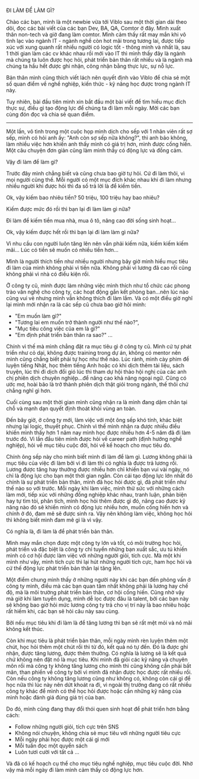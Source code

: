 ĐI LÀM ĐỂ LÀM GÌ?

Chào các bạn, mình là một newbie vừa tới Viblo sau một thời gian dài theo dõi, đọc các bài viết của các bạn Dev, BA, QA, Comtor ở đây.
Mình xuất thân non-tech và giờ đang làm comtor. Mình cảm thấy rất may mắn khi vô tình lạc vào ngành IT - ngành nghề còn hot mãi trong tương lai, được tiếp xúc với xung quanh rất nhiều người có logic tốt - thông minh và nhất là, sau 1 thời gian làm các cv khác nhau rồi mới vào IT thì mình thấy đây là ngành mà chúng ta luôn được học hỏi, phát triển bản thân rất nhiều và là ngành mà chúng ta hầu hết được ghi nhận, công nhận bằng thực lực, sự nỗ lực.

Bản thân mình cũng thích viết lách nên quyết định vào Viblo để chia sẻ một số quan điểm về nghề nghiệp, kiến thức - kỹ năng học được trong ngành IT này.

Tuy nhiên, bài đầu tiên mình xin bắt đầu một bài viết để tìm hiểu mục đích thực sự, điều gì tạo động lực để chúng ta đi làm mỗi ngày. Mời các bạn cùng đón đọc và chia sẻ quan điểm.


--------------

Một lần, vô tình trong một cuộc họp mình dịch cho sếp với 1 nhân viên rất sợ sếp, mình có hỏi anh ấy: "Anh còn sợ sếp nữa không?", thì anh bảo không, làm nhiều việc hơn khiến anh thấy mình có giá trị hơn, mình được cống hiến.
Một câu chuyện đơn giản cũng làm mình thấy có động lực và đồng cảm.

Vậy đi làm để làm gì?

Trước đây mình chẳng biết và cũng chưa bao giờ tự hỏi. Cứ đi làm thôi, vì mọi người cũng thế. Mỗi người có một mục đích khác nhau khi đi làm nhưng nhiều người khi được hỏi thì đa số trả lời là để kiếm tiền.

Ok, vậy kiếm bao nhiêu tiền? 50 triệu, 100 triệu hay bao nhiêu?

Kiếm được mức đó rồi thì bạn lại đi làm làm gì nữa?

Đi làm để kiếm tiền mua nhà, mua ô tô, nâng cao đời sống sinh hoạt...

Ok, vậy kiếm được hết rồi thì bạn lại đi làm làm gì nữa?

Vì nhu cầu con người luôn tăng lên nên vẫn phải kiếm nữa, kiếm kiếm kiếm mãi... Lúc có tiền sẽ muốn có nhiều tiền hơn...

Mình là người thích tiền như nhiều người nhưng bây giờ mình hiểu mục tiêu đi làm của mình không phải vì tiền nữa. Không phải vì lương đã cao rồi cũng không phải vì nhà có điều kiện rồi.

Ở công ty cũ, mình được làm những việc mình thích như tổ chức các phong trào văn nghệ cho công ty, các hoạt động gắn kết phòng ban...nên lúc nào cũng vui vẻ nhưng mình vẫn không thích đi làm lắm. 
Và có một điều giờ nghĩ lại mình mới nhận ra là các sếp cũ chưa bao giờ hỏi mình:
- "Em muốn làm gì?" 
- "Tương lai em muốn trở thành người như thế nào?", 
- "Mục tiêu công việc của em là gì?"
- "Em định phát triển bản thân ra sao?"
...

Chính vì thế mà mình chẳng đặt ra mục tiêu gì ở công ty cũ. Mình cứ tự phát triển như cỏ dại, không được training trong dự án, không có mentor nên mình cũng chẳng biết phải tự học như thế nào. Lúc rảnh, mình cày phim để luyện tiếng Nhật, học thêm tiếng Anh hoặc có khi dịch thêm tài liệu, sách truyện, lúc thì đi dịch đổi gió lúc thì tham dự hội thảo hội nghị của các anh chị phiên dịch chuyên nghiệp...để nâng cao khả năng ngoại ngữ. Cũng có ước mơ, hoài bão là trở thành phiên dịch thật giỏi trong ngành, thế thôi chứ chẳng nghĩ gì hơn.

Cuối cùng sau một thời gian mình cũng nhận ra là mình đang dậm chân tại chỗ và mạnh dạn quyết định thoát khỏi vùng an toàn.

Đến bây giờ, ở công ty mới, làm việc với một ông sếp khó tính, khác biệt nhưng lại logic, thuyết phục. Chính vì thế mình nhận ra được nhiều điều khiến mình thấy hơn 1 năm nay mình học được nhiều hơn 4-5 năm đã đi làm trước đó. Vì lần đầu tiên mình được hỏi về career path (định hướng nghề nghiệp), hỏi về mục tiêu cuộc đời, hỏi về kế hoạch cho mục tiêu đó.

Chính ông sếp này cho mình biết mình đi làm để làm gì. Lương không phải là mục tiêu của việc đi làm bởi vì đi làm thì có nghĩa là được trả lương rồi. Lương được tăng hay thưởng được nhiều hơn chỉ khiến bạn vui vài ngày, nó chỉ là động lực cho bạn một thời gian ngắn. Còn cái tạo động lực lớn nhất đó chính là sự phát triển bản thân, mình đã học hỏi được gì, đã phát triển như thế nào so với trước. Mỗi ngày khi làm việc, mình thử sức với những cách làm mới, tiếp xúc với những đồng nghiệp khác nhau, tranh luận, phản biện hay tự tìm tòi, phân tích, mình học hỏi thêm được gì đó, nâng cao được kỹ năng nào đó sẽ khiến mình có động lực nhiều hơn, muốn cống hiến hơn và chính ở đó, đam mê sẽ được sinh ra. Vậy nên không làm việc, không học hỏi thì không biết mình đam mê gì là vì vậy. 

Có nghĩa là, đi làm là để phát triển bản thân.

Mình may mắn chọn được một công ty lớn và tốt, có môi trường học hỏi, phát triển và đặc biệt là công ty chỉ tuyển những bạn xuất sắc, ưu tú khiến mình có cơ hội được làm việc với những người giỏi, tích cực. Mà một khi mình như vậy, mình tích cực thì lại hút những người tích cực, ham học hỏi và cứ thế động lực phát triển bản thân lại tăng lên.

Một điểm chung mình thấy ở những người này khi các bạn đến phỏng vấn ở công ty mình, điều mà các bạn quan tâm nhất không phải là lương hay chế độ, mà là môi trường phát triển bản thân, cơ hội cống hiến. Cũng nhờ vậy mà giờ khi làm tuyển dụng, mình dễ lọc được đâu là talent, bởi các bạn này sẽ không bao giờ hỏi mức lương công ty trả cho vị trí này là bao nhiêu hoặc rất hiếm khi, các bạn sẽ hỏi câu này sau cùng.

Bởi nếu mục tiêu khi đi làm là để tăng lương thì bạn sẽ rất mệt mỏi và nó mãi không kết thúc.

Còn khi mục tiêu là phát triển bản thân, mỗi ngày mình rèn luyện thêm một chút, học hỏi thêm một chút rồi thì từ đó, kết quả nó tự đến. Đó là được ghi nhận, được tăng lương, được thêm thưởng. Có nghĩa là lương sẽ là kết quả chứ không nên đặt nó là mục tiêu. Khi mình đã giỏi các kỹ năng và chuyên môn rồi mà công ty không tăng lương cho mình thì cũng không cần phải bất mãn, than phiền về công ty bởi vì mình đã nhận được học được rất nhiều rồi. Còn nếu công ty không tăng lương cũng như không có, không còn cái gì để học nữa thì lúc này nên dứt khoát ra đi, vì ngoài thị trường đang có rất nhiều công ty khác để mình có thể học hỏi được hoặc cần những kỹ năng của mình hoặc đánh giá đúng giá trị của bạn. 


Do đó, mình cũng đang thay đổi thói quen sinh hoạt để phát triển hơn bằng cách:
- Follow những người giỏi, tích cực trên SNS
- Không nói chuyện, không chia sẻ mục tiêu với những người tiêu cực
- Mỗi ngày phải học được một cái gì mới
- Mỗi tuần đọc một quyển sách 
- Luôn tươi cười với tất cả
...

Và đã có kế hoạch cụ thể cho mục tiêu nghề nghiệp, mục tiêu cuộc đời. Nhờ vậy mà mỗi ngày đi làm mình cảm thấy có động lực hơn.